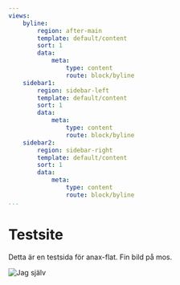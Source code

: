 ```yaml
---
views:
    byline:
        region: after-main
        template: default/content
        sort: 1
        data:
            meta:
                type: content
                route: block/byline
    sidebar1:
        region: sidebar-left
        template: default/content
        sort: 1
        data:
            meta:
                type: content
                route: block/byline
    sidebar2:
        region: sidebar-right
        template: default/content
        sort: 1
        data:
            meta:
                type: content
                route: block/byline
...
```

Testsite
==============================================

Detta är en testsida för anax-flat.
Fin bild på mos.

![Jag själv](https://dbwebb.se/image/mikael-roos/me-happy.jpg?w=200)
